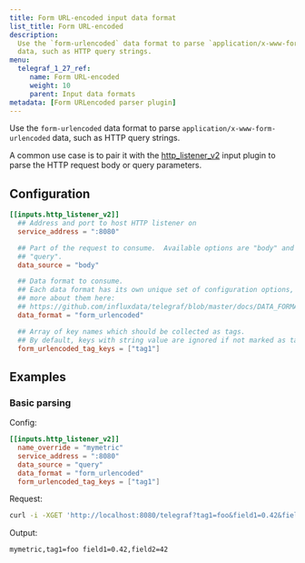 ```yaml
---
title: Form URL-encoded input data format
list_title: Form URL-encoded
description: 
  Use the `form-urlencoded` data format to parse `application/x-www-form-urlencoded`
  data, such as HTTP query strings.
menu:
  telegraf_1_27_ref:
     name: Form URL-encoded
     weight: 10
     parent: Input data formats
metadata: [Form URLencoded parser plugin]
---
```


Use the `form-urlencoded` data format to parse `application/x-www-form-urlencoded`
data, such as HTTP query strings.

A common use case is to pair it with the [http_listener_v2](/telegraf/v1.27/plugins/#input-http_listener_v2) input plugin to parse
the HTTP request body or query parameters.

## Configuration

```toml
[[inputs.http_listener_v2]]
  ## Address and port to host HTTP listener on
  service_address = ":8080"

  ## Part of the request to consume.  Available options are "body" and
  ## "query".
  data_source = "body"

  ## Data format to consume.
  ## Each data format has its own unique set of configuration options, read
  ## more about them here:
  ## https://github.com/influxdata/telegraf/blob/master/docs/DATA_FORMATS_INPUT.md
  data_format = "form_urlencoded"

  ## Array of key names which should be collected as tags.
  ## By default, keys with string value are ignored if not marked as tags.
  form_urlencoded_tag_keys = ["tag1"]
```

## Examples

### Basic parsing

Config:

```toml
[[inputs.http_listener_v2]]
  name_override = "mymetric"
  service_address = ":8080"
  data_source = "query"
  data_format = "form_urlencoded"
  form_urlencoded_tag_keys = ["tag1"]
```

Request:

```bash
curl -i -XGET 'http://localhost:8080/telegraf?tag1=foo&field1=0.42&field2=42'
```

Output:

```text
mymetric,tag1=foo field1=0.42,field2=42
```

[query string]: https://en.wikipedia.org/wiki/Query_string
[http_listener_v2]: /plugins/inputs/http_listener_v2
